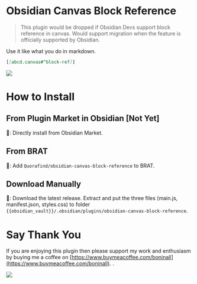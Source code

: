 # Obsidian Canvas Block Reference

> This plugin would be dropped if Obsidian Devs support block reference in canvas.
> Would support migration when the feature is officially supported by Obsidian.

Use it like what you do in markdown.

```markdown
[[abcd.canvas#^block-ref]]
```

![](https://raw.githubusercontent.com/Quorafind/obsidian-canvas-block-reference/master/CanvasBlockReference.gif)

# How to Install

## From Plugin Market in Obsidian [Not Yet]

💜: Directly install from Obsidian Market.

## From BRAT

🚗: Add `Quorafind/obsidian-canvas-block-reference` to BRAT.

## Download Manually

🚚: Download the latest release. Extract and put the three files (main.js, manifest.json, styles.css) to
folder `{{obsidian_vault}}/.obsidian/plugins/obsidian-canvas-block-reference`.

# Say Thank You

If you are enjoying this plugin then please support my work and enthusiasm by buying me a coffee
on [https://www.buymeacoffee.com/boninall](https://www.buymeacoffee.com/boninall).
.

<a href="https://www.buymeacoffee.com/boninall"><img src="https://img.buymeacoffee.com/button-api/?text=Buy me a coffee&emoji=&slug=boninall&button_colour=6495ED&font_colour=ffffff&font_family=Lato&outline_colour=000000&coffee_colour=FFDD00"></a>
